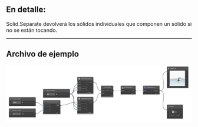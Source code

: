 ## En detalle:
Solid.Separate devolverá los sólidos individuales que componen un sólido si no se están tocando.
___
## Archivo de ejemplo

![Solid.Separate](./Autodesk.DesignScript.Geometry.Solid.Separate_img.png)
